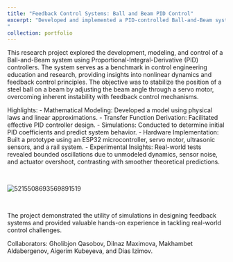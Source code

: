```yaml
---
title: "Feedback Control Systems: Ball and Beam PID Control"
excerpt: "Developed and implemented a PID-controlled Ball-and-Beam system using ESP32, servo motors, and ultrasonic sensors. <br/>![image](https://github.com/user-attachments/assets/944d1de1-2265-4358-99d4-8a97e8efc18b)
"
collection: portfolio
---
```


This research project explored the development, modeling, and control of a Ball-and-Beam system using Proportional-Integral-Derivative (PID) controllers. The system serves as a benchmark in control engineering education and research, providing insights into nonlinear dynamics and feedback control principles. The objective was to stabilize the position of a steel ball on a beam by adjusting the beam angle through a servo motor, overcoming inherent instability with feedback control mechanisms.

Highlights:
    - Mathematical Modeling: Developed a model using physical laws and linear approximations.
    - Transfer Function Derivation: Facilitated effective PID controller design.
    - Simulations: Conducted to determine initial PID coefficients and predict system behavior.
    - Hardware Implementation: Built a prototype using an ESP32 microcontroller, servo motor, ultrasonic sensors, and a rail system.
    - Experimental Insights: Real-world tests revealed bounded oscillations due to unmodeled dynamics, sensor noise, and actuator overshoot, contrasting with smoother theoretical predictions.
    
<br/>

![5215508693569891519](https://github.com/user-attachments/assets/a0682396-3a4d-432d-8d13-d327321dcf8d)


<br/>

The project demonstrated the utility of simulations in designing feedback systems and provided valuable hands-on experience in tackling real-world control challenges.

Collaborators:
Gholibjon Qasobov, Dilnaz Maximova, Makhambet Aldabergenov, Aigerim Kubeyeva, and Dias Izimov.
